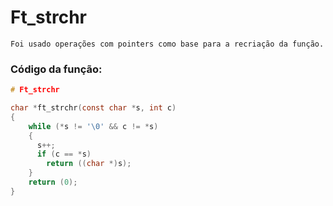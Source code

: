     
# Ft_strchr    
    Foi usado operações com pointers como base para a recriação da função.
    
### Código da função:
```c
# Ft_strchr

char *ft_strchr(const char *s, int c)
{
    while (*s != '\0' && c != *s)
    {
      s++;
      if (c == *s)
        return ((char *)s);
    }
    return (0);
}
```
